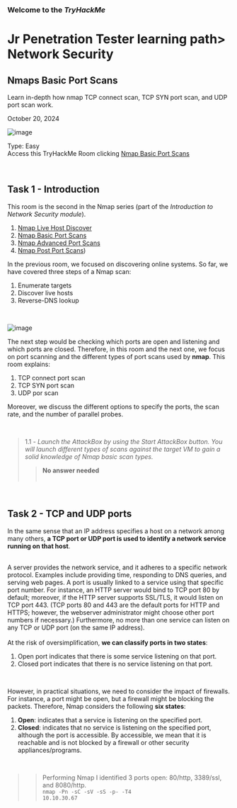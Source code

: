<p><h3> Welcome to the <em>TryHackMe</em></h3>
<h1>Jr Penetration Tester learning path> Network Security</h1>
<h2>Nmaps Basic Port Scans</h2>
<p>Learn in-depth how nmap TCP connect scan, TCP SYN port scan, and UDP port scan work.</p>
<p>October 20, 2024<br></p>

![image](https://github.com/user-attachments/assets/4ef64337-781b-4c57-83cc-bb94140b8d5c)

<p>Type: Easy<br>
Access this TryHackMe Room clicking <a href="https://tryhackme.com/r/room/nmap02">Nmap Basic Port Scans</a>
<p><br></p>

<h2>Task 1 - Introduction</h2>

<p>This room is the second in the Nmap series (part of the <em>Introduction to Network Security module</em>).<br>
<ol type="1. ">
    <li><a href="https://tryhackme.com/r/room/nmap01">Nmap Live Host Discover</a></li>
    <li><a href="https://tryhackme.com/r/room/nmap02">Nmap Basic Port Scans</a></li>
    <li><a href="https://tryhackme.com/r/room/nmap03">Nmap Advanced Port Scans</a></li>
    <li><a href="https://tryhackme.com/r/room/nmap04">Nmap Post Port Scans</a>)</li>
</ol></p>
<p>In the previous room, we focused on discovering online systems. So far, we have covered three steps of a Nmap scan:<br>
<ol type="1. ">
  <li>Enumerate targets</li>
  <li>Discover live hosts</li>
  <li>Reverse-DNS lookup</li>
</ol><br></p>

![image](https://github.com/user-attachments/assets/320e3fd4-3334-4107-b771-7db4dc694c61)

<p>The next step would be checking which ports are open and listening and which ports are closed. Therefore, in this room and the next one, we focus on port scanning and the different types of port scans used by <strong>nmap</strong>. This room explains:</p>
<ol type="1. ">
  <li>TCP connect port scan</li>
  <li>TCP SYN port scan</li>
  <li>UDP por scan</li>
</ol>

<p>Moreover, we discuss the different options to specify the ports, the scan rate, and the number of parallel probes.</p>
<p><br></p>

> 1.1 - <em>Launch the AttackBox by using the Start AttackBox button. You will launch different types of scans against the target VM to gain a solid knowledge of Nmap basic scan types.</em><br>
>> <strong>No answer needed</strong><br><br>
<p><br></p>

<h2>Task 2 - TCP and UDP ports</h2>

<p>In the same sense that an IP address specifies a host on a network among many others, <strong>a TCP port or UDP port is used to identify a network service running on that host</strong>.<br><br>

A server provides the network service, and it adheres to a specific network protocol. Examples include providing time, responding to DNS queries, and serving web pages. A port is usually linked to a service using that specific port number. For instance, an HTTP server would bind to TCP port 80 by default; moreover, if the HTTP server supports SSL/TLS, it would listen on TCP port 443. (TCP ports 80 and 443 are the default ports for HTTP and HTTPS; however, the webserver administrator might choose other port numbers if necessary.) Furthermore, no more than one service can listen on any TCP or UDP port (on the same IP address).<br><br>
At the risk of oversimplification, <strong>we can classify ports in two states</strong>:</p>
<ol type="1. ">
  <li>Open port indicates that there is some service listening on that port.</li>
  <li>Closed port indicates that there is no service listening on that port.</li>
</ol>
<p><br></p>
<p>However, in practical situations, we need to consider the impact of firewalls. For instance, a port might be open, but a firewall might be blocking the packets. Therefore, Nmap considers the following <strong>six states</strong>:</p>
<ol type="1. ">
  <li><strong>Open</strong>: indicates that a service is listening on the specified port.</li>
  <li><strong>Closed</strong>: indicates that no service is listening on the specified port, although the port is accessible. By accessible, we mean that it is reachable and is not blocked by a firewall or other security appliances/programs.</li>
</ol>
<p><br></p>



>> Performing Nmap I identified 3 ports open: 80/http, 3389/ssl, and 8080/http.<br>
>> <code>nmap -Pn -sC -sV -sS -p- -T4 10.10.30.67</code><br>


